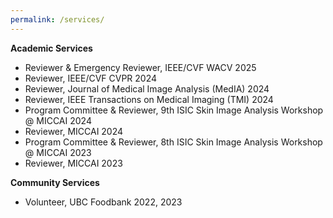 ```yaml
---
permalink: /services/
---
```


**Academic Services**
- Reviewer & Emergency Reviewer, IEEE/CVF WACV 2025
- Reviewer, IEEE/CVF CVPR 2024
- Reviewer, Journal of Medical Image Analysis (MedIA) 2024
- Reviewer, IEEE Transactions on Medical Imaging (TMI) 2024
- Program Committee & Reviewer, 9th ISIC Skin Image Analysis Workshop @ MICCAI 2024
- Reviewer, MICCAI 2024
- Program Committee & Reviewer, 8th ISIC Skin Image Analysis Workshop @ MICCAI 2023
- Reviewer, MICCAI 2023

**Community Services**
- Volunteer, UBC Foodbank 2022, 2023

